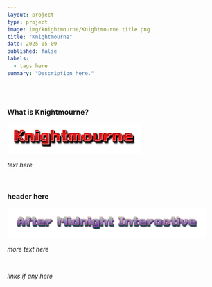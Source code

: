```yaml
---
layout: project
type: project
image: img/knightmourne/Knightmourne title.png
title: "Knightmourne"
date: 2025-05-09
published: false
labels:
  - tags here
summary: "Description here."
---
```


&nbsp;

### What is Knightmourne?

<img width="310px" height="70px"
     class="float-start pe-4" 
     src="../img/knightmourne/Knightmourne title.png" >

*text here*

&nbsp;

### header here

<img width="460px" height="70px"
     class="float-start pe-4" 
     src="../img/knightmourne/After-Midnight-Interactive logo.png" >

*more text here*

&nbsp;

*links if any here*

